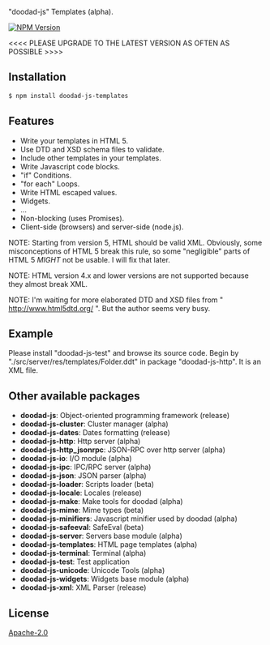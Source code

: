 "doodad-js\" Templates (alpha).

[![NPM Version][npm-image]][npm-url]
 
<<<< PLEASE UPGRADE TO THE LATEST VERSION AS OFTEN AS POSSIBLE >>>>

## Installation

```bash
$ npm install doodad-js-templates
```

## Features

  -  Write your templates in HTML 5.
  -  Use DTD and XSD schema files to validate.
  -  Include other templates in your templates.
  -  Write Javascript code blocks.
  -  "if" Conditions.
  -  "for each" Loops.
  -  Write HTML escaped values.
  -  Widgets.
  -  ...
  -  Non-blocking (uses Promises).
  -  Client-side (browsers) and server-side (node.js).

NOTE: Starting from version 5, HTML should be valid XML. Obviously, some misconceptions of HTML 5 break this rule, so some "negligible" parts of HTML 5 *MIGHT* not be usable. I will fix that later.

NOTE: HTML version 4.x and lower versions are not supported because they almost break XML.

NOTE: I'm waiting for more elaborated DTD and XSD files from " http://www.html5dtd.org/ ". But the author seems very busy.

## Example

Please install "doodad-js-test" and browse its source code. Begin by "./src/server/res/templates/Folder.ddt" in package "doodad-js-http". It is an XML file.

## Other available packages

  - **doodad-js**: Object-oriented programming framework (release)
  - **doodad-js-cluster**: Cluster manager (alpha)
  - **doodad-js-dates**: Dates formatting (release)
  - **doodad-js-http**: Http server (alpha)
  - **doodad-js-http_jsonrpc**: JSON-RPC over http server (alpha)
  - **doodad-js-io**: I/O module (alpha)
  - **doodad-js-ipc**: IPC/RPC server (alpha)
  - **doodad-js-json**: JSON parser (alpha)
  - **doodad-js-loader**: Scripts loader (beta)
  - **doodad-js-locale**: Locales (release)
  - **doodad-js-make**: Make tools for doodad (alpha)
  - **doodad-js-mime**: Mime types (beta)
  - **doodad-js-minifiers**: Javascript minifier used by doodad (alpha)
  - **doodad-js-safeeval**: SafeEval (beta)
  - **doodad-js-server**: Servers base module (alpha)
  - **doodad-js-templates**: HTML page templates (alpha)
  - **doodad-js-terminal**: Terminal (alpha)
  - **doodad-js-test**: Test application
  - **doodad-js-unicode**: Unicode Tools (alpha)
  - **doodad-js-widgets**: Widgets base module (alpha)
  - **doodad-js-xml**: XML Parser (release)
  
## License

  [Apache-2.0][license-url]

[npm-image]: https://img.shields.io/npm/v/doodad-js-templates.svg
[npm-url]: https://npmjs.org/package/doodad-js-templates
[license-url]: http://opensource.org/licenses/Apache-2.0